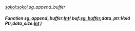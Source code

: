 _[sokol](../../modules/sokol/sokol-module.md):[sokol](../../modules/sokol/sokol-module.md).sg\_append\_buffer_
##### Function sg\_append\_buffer:[Int](../../modules/wonkey/wonkey-types-int.md)( buf:[sg_buffer](../../modules/sokol/sokol-sg_buffer.md),data_ptr:Void Ptr,data_size:[Int](../../modules/wonkey/wonkey-types-int.md) )
